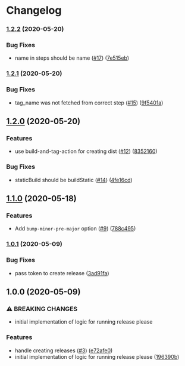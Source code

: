 # Changelog

### [1.2.2](https://www.github.com/bcoe/release-please-action/compare/v1.2.1...v1.2.2) (2020-05-20)


### Bug Fixes

* name in steps should be name ([#17](https://www.github.com/bcoe/release-please-action/issues/17)) ([7e515eb](https://www.github.com/bcoe/release-please-action/commit/7e515ebd488e95f21f30fa1db2335eb309a0fc4b))

### [1.2.1](https://www.github.com/bcoe/release-please-action/compare/v1.2.0...v1.2.1) (2020-05-20)


### Bug Fixes

* tag_name was not fetched from correct step ([#15](https://www.github.com/bcoe/release-please-action/issues/15)) ([9f5401a](https://www.github.com/bcoe/release-please-action/commit/9f5401ae9ac0ed00aecf5801b263827ff4007bfd))

## [1.2.0](https://www.github.com/bcoe/release-please-action/compare/v1.1.0...v1.2.0) (2020-05-20)


### Features

* use build-and-tag-action for creating dist ([#12](https://www.github.com/bcoe/release-please-action/issues/12)) ([8352160](https://www.github.com/bcoe/release-please-action/commit/83521609fe05585dab4e2aa1dbaaf8c4f85ce3c2))


### Bug Fixes

* staticBuild should be buildStatic ([#14](https://www.github.com/bcoe/release-please-action/issues/14)) ([4fe16cd](https://www.github.com/bcoe/release-please-action/commit/4fe16cde13dddf21297d5e85f1b95973322c283e))

## [1.1.0](https://www.github.com/bcoe/release-please-action/compare/v1.0.1...v1.1.0) (2020-05-18)


### Features

* Add `bump-minor-pre-major` option ([#9](https://www.github.com/bcoe/release-please-action/issues/9)) ([788c495](https://www.github.com/bcoe/release-please-action/commit/788c495e2607702ce5ab41e9e246161d07fe8854))

### [1.0.1](https://www.github.com/bcoe/release-please-action/compare/v1.0.0...v1.0.1) (2020-05-09)


### Bug Fixes

* pass token to create release ([3ad91fa](https://www.github.com/bcoe/release-please-action/commit/3ad91fa6cb8cf2c05464672da14cbea65555e5a2))

## 1.0.0 (2020-05-09)


### ⚠ BREAKING CHANGES

* initial implementation of logic for running release please

### Features

* handle creating releases ([#3](https://www.github.com/bcoe/release-please-action/issues/3)) ([e72afe0](https://www.github.com/bcoe/release-please-action/commit/e72afe059a2eae50d319b3a4cee2a31479886fe8))
* initial implementation of logic for running release please ([196390b](https://www.github.com/bcoe/release-please-action/commit/196390b8667a14c2ab16f53ba086c11afee28327))
